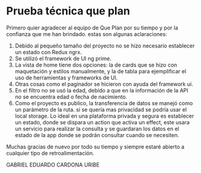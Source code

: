 # Prueba técnica que plan

Primero quier agradecer al equipo de Que Plan por su tiempo y por la confianza que me han brindado. estas son algunas aclaraciones:

1. Debido al pequeño tamaño del proyecto no se hizo necesario establecer un estado con Redux ngrx.
2. Se utilizó el framework de UI ng prime.
3. La vista de home tiene dos opciones: la de cards que se hizo con maquetación y estilos manualmente, y la de tabla para ejemplificar el uso de herramientas y frameworks de UI.
4. Otras cosas como el paginador se hicieron con ayuda del framework ui.
5. En el filtro no se usó la edad, debído a que en la información de la API no se encuentra edad o fecha de nacimiento.
6. Como el proyecto es publico, la transferencia de datos se manejó como un parámetro de la ruta. si se quería mas privacidad se podría usar el local storage. Lo ideal en una plataforma privada y segura es establecer un estado, donde se dispara un action que activa un effect, este usara un servicio para realizar la consulta y se guardaran los datos en el estado de la app donde se podrán consultar cuando se necesiten.


Muchas gracias de nuevo por todo su tiempo y siempre estaré abierto a cualquier tipo de retroalimentación.

GABRIEL EDUARDO CARDONA URIBE
